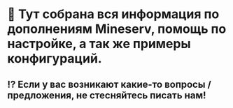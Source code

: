 # 🚀 Тут собрана вся информация по дополнениям Mineserv, помощь по настройке, а так же примеры конфигураций.

## ⁉️ Если у вас возникают какие-то вопросы / предложения, не стесняйтесь писать нам!